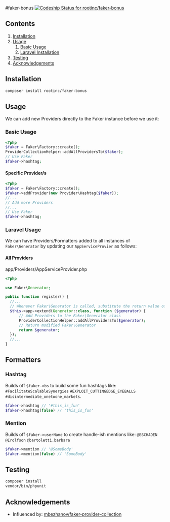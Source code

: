 #faker-bonus
[![Codeship Status for rootinc/faker-bonus](https://app.codeship.com/projects/3d1428a0-3f07-0138-f2a1-0a35e539f0bc/status?branch=develop)](https://app.codeship.com/projects/387568)

## Contents
1. [Installation](#installation) 
1. [Usage](#basic-usage) 
    1. [Basic Usage](#basic-usage) 
    1. [Laravel Installation](#laravel-usage) 
1. [Testing](#testing)
1. [Acknowledgements](#acknowledgement)

## Installation

```bash
composer install rootinc/faker-bonus
```

## Usage

We can add new Providers directly to the Faker instance before we use it:
### Basic Usage

```php
<?php
$faker = Faker\Factory::create();
ProviderCollectionHelper::addAllProvidersTo($faker);
// Use Faker
$faker->hashtag;
```

#### Specific Provider/s
```php
<?php
$faker = Faker\Factory::create();
$faker->addProvider(new Provider\Hashtag($faker));
//...
// Add more Providers 
//...
// Use Faker
$faker->hashtag;
```

### Laravel Usage

We can have Providers/Formatters added to all instances of `Faker\Generator` by updating our `AppServiceProvier` as follows:

#### All Providers

app/Providers/AppServiceProvider.php
```php
<?php

use Faker\Generator;

public function register() {
  //...
  // Whenever Faker\Generator is called, substitute the return value of this block
  $this->app->extend(Generator::class, function ($generator) {
      // Add Providers to the Faker\Generator class
      ProviderCollectionHelper::addAllProvidersTo($generator);
      // Return modified Faker\Generator
      return $generator;
  });
  //...
}
```

## Formatters

### Hashtag

Builds off `$faker->bs` to build some fun hashtags like: `#FacilitateScalableSynergies` `#EXPLOIT_CUTTINGEDGE_EYEBALLS` `#disintermediate_onetoone_markets`.

```php
$faker->hashtag // '#this_is_fun'
$faker->hashtag(false) // 'this_is_fun'

```

### Mention

Builds off `$faker->userName` to create handle-ish mentions like: `@BSCHADEN` `@Irolfson` `@bartoletti.barbara`

```php
$faker->mention // '@SomeBody'
$faker->mention(false) // 'SomeBody'

```

## Testing

```bash
composer install
vendor/bin/phpunit
```

## Acknowledgements

- Influenced by: [mbezhanov/faker-provider-collection](https://github.com/mbezhanov/faker-provider-collection)
